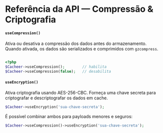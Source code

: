 # Referência da API — Compressão & Criptografia

#### `useCompression()`
Ativa ou desativa a compressão dos dados antes do armazenamento. Quando ativada, os dados são serializados e comprimidos com `gzcompress`.

```php

<?php
$Cacheer->useCompression();        // habilita
$Cacheer->useCompression(false);   // desabilita
```

#### `useEncryption()`
Ativa criptografia usando AES-256-CBC. Forneça uma chave secreta para criptografar e descriptografar os dados em cache.

```php
$Cacheer->useEncryption('sua-chave-secreta');
```

É possível combinar ambos para payloads menores e seguros:

```php
$Cacheer->useCompression()->useEncryption('sua-chave-secreta');
```

